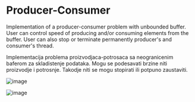 # Producer-Consumer

Implementation of a producer-consumer problem with unbounded buffer. 
User can control speed of producing and/or consuming elements from the buffer.
User can also stop or terminate permanently producer's and consumer's thread. 

Implementacija problema proizvodjaca-potrosaca sa neogranicenim baferom za skladistenje podataka.
Mogu se podesavati brzine niti proizvodje i potrosnje.
Takodje niti se mogu stopirati ili potpuno zaustaviti.

![image](https://user-images.githubusercontent.com/49063097/64352989-3edf2e00-cffd-11e9-9fa1-b52cfcb835ff.png)
        
            
              
![image](https://user-images.githubusercontent.com/49063097/64353057-61714700-cffd-11e9-9d8d-0a502b3f48cb.png)
